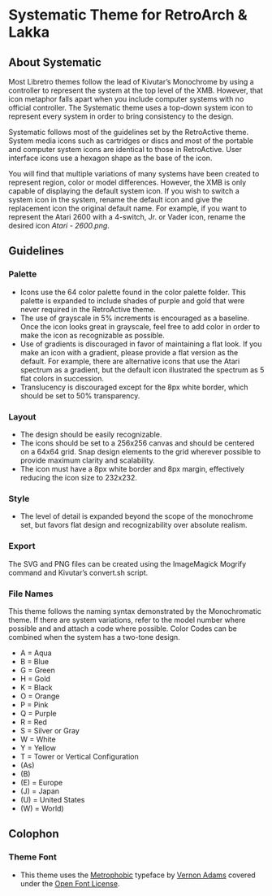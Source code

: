 Systematic Theme for RetroArch & Lakka
====================

About Systematic
-----------------
Most Libretro themes follow the lead of Kivutar’s Monochrome by using a controller to represent the system at the top level of the XMB.  However, that icon metaphor falls apart when you include computer systems with no official controller.  The Systematic theme uses a top-down system icon to represent every system in order to bring consistency to the design.

Systematic follows most of the guidelines set by the RetroActive theme.  System media icons such as cartridges or discs and most of the portable and computer system icons are identical to those in RetroActive.  User interface icons use a hexagon shape as the base of the icon.

You will find that multiple variations of many systems have been created to represent region, color or model differences.  However, the XMB is only capable of displaying the default system icon.  If you wish to switch a system icon in the system, rename the default icon and give the replacement icon the original default name.  For example, if you want to represent the Atari 2600 with a 4-switch, Jr. or Vader icon, rename the desired icon <i>Atari - 2600.png</i>.

Guidelines
----------

### Palette

 * Icons use the 64 color palette found in the color palette folder. This palette is expanded to include shades of purple and gold that were never required in the RetroActive theme.
 * The use of grayscale in 5% increments is encouraged as a baseline.  Once the icon looks great in grayscale, feel free to add color in order to make the icon as recognizable as possible.
 * Use of gradients is discouraged in favor of maintaining a flat look.  If you make an icon with a gradient, please provide a flat version as the default.  For example, there are alternative icons that use the Atari spectrum as a gradient, but the default icon illustrated the spectrum as 5 flat colors in succession.
 * Translucency is discouraged except for the 8px white border, which should be set to 50% transparency. 

### Layout

 * The design should be easily recognizable.
 * The icons should be set to a 256x256 canvas and should be centered on a 64x64 grid. Snap design elements to the grid wherever possible to provide maximum clarity and scalability.
 * The icon must have a 8px white border and 8px margin, effectively reducing the icon size to 232x232.
 
### Style

 * The level of detail is expanded beyond the scope of the monochrome set, but favors flat design and recognizability over absolute realism.

### Export
The SVG and PNG files can be created using the ImageMagick Mogrify command and Kivutar’s convert.sh script.

### File Names
This theme follows the naming syntax demonstrated by the Monochromatic theme.  If there are system variations, refer to the model number where possible and and attach a code where possible. Color Codes can be combined when the system has a two-tone design.
 * A = Aqua
 * B = Blue
 * G = Green
 * H = Gold
 * K = Black
 * O = Orange
 * P = Pink
 * Q = Purple
 * R = Red
 * S = Silver or Gray
 * W = White
 * Y = Yellow
 * T = Tower or Vertical Configuration
 * (As)
 * (B)
 * (E) = Europe
 * (J) = Japan
 * (U) = United States
 * (W) = World)


Colophon
----------

### Theme Font
 * This theme uses the [Metrophobic](https://fonts.google.com/specimen/Metrophobic) typeface by [Vernon Adams](http://sansoxygen.com/) covered under the [Open Font License](http://scripts.sil.org/cms/scripts/page.php?site_id=nrsi&id=OFL_web).
